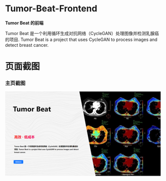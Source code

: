 # Tumor-Beat-Frontend
**Tumor Beat 的前端**

Tumor Beat 是一个利用循环生成对抗网络（CycleGAN）处理图像并检测乳腺癌的项目. Tumor Beat is a project that uses CycleGAN to process images and detect breast cancer.

# 页面截图
### 主页截图
![home](./screenshots/home.png)

